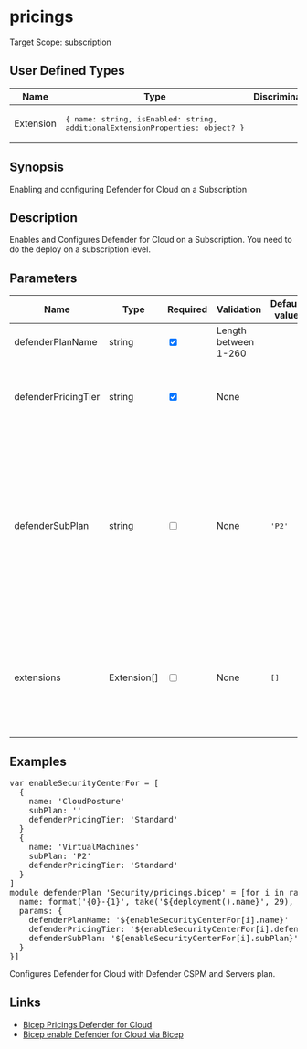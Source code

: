 ﻿# pricings

Target Scope: subscription

## User Defined Types
| Name | Type | Discriminator | Description
| -- |  -- | -- | -- |
| <a id="Extension">Extension</a>  | <pre>{ name: string, isEnabled: string, additionalExtensionProperties: object? }</pre> |  | See also https://learn.microsoft.com/en-us/azure/templates/microsoft.security/pricings?pivots=deployment-language-bicep#extension | 

## Synopsis
Enabling and configuring Defender for Cloud on a Subscription

## Description
Enables and Configures Defender for Cloud on a Subscription. You need to do the deploy on a subscription level.

## Parameters
| Name | Type | Required | Validation | Default value | Description |
| -- |  -- | -- | -- | -- | -- |
| defenderPlanName | string | <input type="checkbox" checked> | Length between 1-260 | <pre></pre> | The name of the pricing plan |
| defenderPricingTier | string | <input type="checkbox" checked> | None | <pre></pre> | The pricing tier for the specific Defender for Cloud Plan<br>Example:<br>'Free'<br>'Standard' |
| defenderSubPlan | string | <input type="checkbox"> | None | <pre>'P2'</pre> | The subplan for the specific Defender for Cloud Plan.<br>The sub-plan selected for a Standard pricing configuration, when more than one sub-plan is available. Each sub-plan enables a set of security features.<br>When subplan is not specified at all, the full plan is applied.<br>Example:<br>'P1',<br>'P2' |
| extensions | Extension[] | <input type="checkbox"> | None | <pre>[]</pre> | List of extensions offered under a plan.<br>for example:<br>[<br>&nbsp;&nbsp;&nbsp;{<br>&nbsp;&nbsp;&nbsp;&nbsp;&nbsp;name: 'AgentlessVmScanning'<br>&nbsp;&nbsp;&nbsp;&nbsp;&nbsp;isEnabled: 'false'<br>&nbsp;&nbsp;&nbsp;}<br>] |

## Examples
<pre>
var enableSecurityCenterFor = [
  {
    name: 'CloudPosture'
    subPlan: ''
    defenderPricingTier: 'Standard'
  }
  {
    name: 'VirtualMachines'
    subPlan: 'P2'
    defenderPricingTier: 'Standard'
  }
]
module defenderPlan 'Security/pricings.bicep' = [for i in range(0, length(enableSecurityCenterFor)): {
  name: format('{0}-{1}', take('${deployment().name}', 29), 'enableSecurityCenterFor${[i].name}')
  params: {
    defenderPlanName: '${enableSecurityCenterFor[i].name}'
    defenderPricingTier: '${enableSecurityCenterFor[i].defenderPricingTier}'
    defenderSubPlan: '${enableSecurityCenterFor[i].subPlan}'
  }
}]
</pre>
<p>Configures Defender for Cloud with Defender CSPM and Servers plan.</p>

## Links
- [Bicep Pricings Defender for Cloud](https://learn.microsoft.com/en-us/azure/templates/microsoft.security/pricings?pivots=deployment-language-bicep)<br>
- [Bicep enable Defender for Cloud via Bicep](https://cloudadministrator.net/2022/10/20/enable-defender-for-cloud-auto-provisioning-agents-via-bicep/#more-4899)
